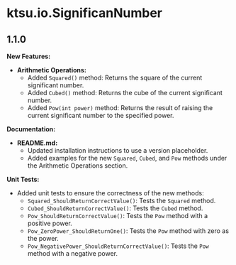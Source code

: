 # ktsu.io.SignificanNumber

## 1.1.0

**New Features:**

- **Arithmetic Operations:**
  - Added `Squared()` method: Returns the square of the current significant number.
  - Added `Cubed()` method: Returns the cube of the current significant number.
  - Added `Pow(int power)` method: Returns the result of raising the current significant number to the specified power.

**Documentation:**

- **README.md:**
  - Updated installation instructions to use a version placeholder.
  - Added examples for the new `Squared`, `Cubed`, and `Pow` methods under the Arithmetic Operations section.

**Unit Tests:**

- Added unit tests to ensure the correctness of the new methods:
  - `Squared_ShouldReturnCorrectValue()`: Tests the `Squared` method.
  - `Cubed_ShouldReturnCorrectValue()`: Tests the `Cubed` method.
  - `Pow_ShouldReturnCorrectValue()`: Tests the `Pow` method with a positive power.
  - `Pow_ZeroPower_ShouldReturnOne()`: Tests the `Pow` method with zero as the power.
  - `Pow_NegativePower_ShouldReturnCorrectValue()`: Tests the `Pow` method with a negative power.
